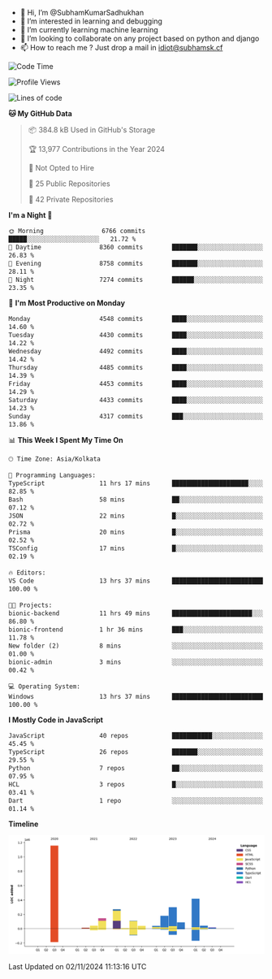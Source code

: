 - 👋 Hi, I’m @SubhamKumarSadhukhan
- 👀 I’m interested in learning and debugging
- 🌱 I’m currently learning machine learning
- 💞️ I’m looking to collaborate on any project based on python and django
- 📫 How to reach me ?
      Just drop a mail in idiot@subhamsk.cf

<!---
SubhamKumarSadhukhan/SubhamKumarSadhukhan is a ✨ special ✨ repository because its `README.md` (this file) appears on your GitHub profile.
You can click the Preview link to take a look at your changes.
--->


<!--START_SECTION:waka-->
![Code Time](http://img.shields.io/badge/Code%20Time-2%2C584%20hrs%2052%20mins-blue)

![Profile Views](http://img.shields.io/badge/Profile%20Views-4-blue)

![Lines of code](https://img.shields.io/badge/From%20Hello%20World%20I%27ve%20Written-2.8%20million%20lines%20of%20code-blue)

**🐱 My GitHub Data** 

> 📦 384.8 kB Used in GitHub's Storage 
 > 
> 🏆 13,977 Contributions in the Year 2024
 > 
> 🚫 Not Opted to Hire
 > 
> 📜 25 Public Repositories 
 > 
> 🔑 42 Private Repositories 
 > 
**I'm a Night 🦉** 

```text
🌞 Morning                6766 commits        █████░░░░░░░░░░░░░░░░░░░░   21.72 % 
🌆 Daytime                8360 commits        ███████░░░░░░░░░░░░░░░░░░   26.83 % 
🌃 Evening                8758 commits        ███████░░░░░░░░░░░░░░░░░░   28.11 % 
🌙 Night                  7274 commits        ██████░░░░░░░░░░░░░░░░░░░   23.35 % 
```
📅 **I'm Most Productive on Monday** 

```text
Monday                   4548 commits        ████░░░░░░░░░░░░░░░░░░░░░   14.60 % 
Tuesday                  4430 commits        ████░░░░░░░░░░░░░░░░░░░░░   14.22 % 
Wednesday                4492 commits        ████░░░░░░░░░░░░░░░░░░░░░   14.42 % 
Thursday                 4485 commits        ████░░░░░░░░░░░░░░░░░░░░░   14.39 % 
Friday                   4453 commits        ████░░░░░░░░░░░░░░░░░░░░░   14.29 % 
Saturday                 4433 commits        ████░░░░░░░░░░░░░░░░░░░░░   14.23 % 
Sunday                   4317 commits        ███░░░░░░░░░░░░░░░░░░░░░░   13.86 % 
```


📊 **This Week I Spent My Time On** 

```text
🕑︎ Time Zone: Asia/Kolkata

💬 Programming Languages: 
TypeScript               11 hrs 17 mins      █████████████████████░░░░   82.85 % 
Bash                     58 mins             ██░░░░░░░░░░░░░░░░░░░░░░░   07.12 % 
JSON                     22 mins             █░░░░░░░░░░░░░░░░░░░░░░░░   02.72 % 
Prisma                   20 mins             █░░░░░░░░░░░░░░░░░░░░░░░░   02.52 % 
TSConfig                 17 mins             █░░░░░░░░░░░░░░░░░░░░░░░░   02.19 % 

🔥 Editors: 
VS Code                  13 hrs 37 mins      █████████████████████████   100.00 % 

🐱‍💻 Projects: 
bionic-backend           11 hrs 49 mins      ██████████████████████░░░   86.80 % 
bionic-frontend          1 hr 36 mins        ███░░░░░░░░░░░░░░░░░░░░░░   11.78 % 
New folder (2)           8 mins              ░░░░░░░░░░░░░░░░░░░░░░░░░   01.00 % 
bionic-admin             3 mins              ░░░░░░░░░░░░░░░░░░░░░░░░░   00.42 % 

💻 Operating System: 
Windows                  13 hrs 37 mins      █████████████████████████   100.00 % 
```

**I Mostly Code in JavaScript** 

```text
JavaScript               40 repos            ███████████░░░░░░░░░░░░░░   45.45 % 
TypeScript               26 repos            ███████░░░░░░░░░░░░░░░░░░   29.55 % 
Python                   7 repos             ██░░░░░░░░░░░░░░░░░░░░░░░   07.95 % 
HCL                      3 repos             █░░░░░░░░░░░░░░░░░░░░░░░░   03.41 % 
Dart                     1 repo              ░░░░░░░░░░░░░░░░░░░░░░░░░   01.14 % 
```



**Timeline**

![Lines of Code chart](https://raw.githubusercontent.com/SubhamKumarSadhukhan/SubhamKumarSadhukhan/main/assets/bar_graph.png)


 Last Updated on 02/11/2024 11:13:16 UTC
<!--END_SECTION:waka-->
